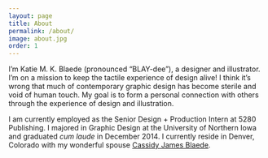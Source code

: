 ```yaml
---
layout: page
title: About
permalink: /about/
image: about.jpg
order: 1
---
```


I’m Katie M. K. Blaede (pronounced “BLAY-dee”), a designer and illustrator. I’m on a mission to keep the tactile experience of design alive! I think it’s wrong that much of contemporary graphic design has become sterile and void of human touch. My goal is to form a personal connection with others through the experience of design and illustration.

I am currently employed as the Senior Design + Production Intern at 5280 Publishing. I majored in Graphic Design at the University of Northern Iowa and graduated _cum laude_ in December 2014. I currently reside in Denver, Colorado with my wonderful spouse <a href="http://cassidyjames.com" target="_blank"> Cassidy James Blaede</a>.
